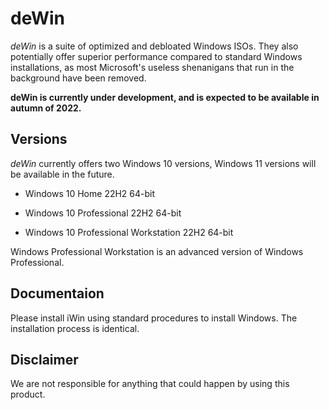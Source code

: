 # deWin
*deWin* is a suite of optimized and debloated Windows ISOs. They also potentially offer superior performance compared to standard Windows installations, as most Microsoft's useless shenanigans that run in the background have been removed.

**deWin is currently under development, and is expected to be available in autumn of 2022.**

## Versions

*deWin* currently offers two Windows 10 versions, Windows 11 versions will be available in the future.

* Windows 10 Home 22H2 64-bit

* Windows 10 Professional 22H2 64-bit

* Windows 10 Professional Workstation 22H2 64-bit

Windows Professional Workstation is an advanced version of Windows Professional.

## Documentaion

Please install iWin using standard procedures to install Windows. The installation process is identical.

## Disclaimer

We are not responsible for anything that could happen by using this product.
